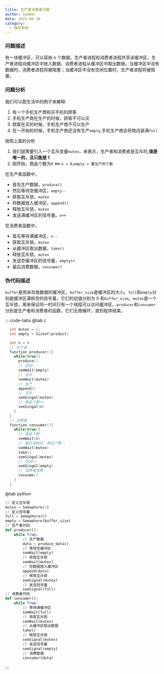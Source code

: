 ```yaml
---
title: 生产者消费者问题
author: Summer
data: 2023-06-10
category:
  - 操作系统
---
```


### 问题描述

有一块缓冲区，可以容纳 n 个数据。生产者进程和消费者进程共享该缓冲区，生产者进程向缓冲区中放入数据，消费者进程从缓冲区中取出数据。当缓冲区中没有数据时，消费者进程将被阻塞；当缓冲区中没有空闲位置时，生产者进程将被阻塞。

### 问题分析

我们可以那生活中的例子来解释:

1. 有一个手机生产商和买手机的顾客
2. 手机生产商在生产的时候，顾客不可以买
3. 顾客在买的时候，手机生产商不可以生产
4. 在一开始的时候，手机生产商还没有生产`empty`,手机生产商会将商店装满`full`

按照上面的分析

1. 我们就需要引入一个互斥变量`mutex`，来表示，生产者和消费者是互斥的,**值是唯一的，且只能是 1**
2. 刚开始，商品个数为`0` <=> `n = 0`,`empty = 要生产的个数`

在生产者函数中，

- 首先生产数据，`produce()`
- 然后等待空缓冲区，`empty--`
- 获取互斥锁，`mutex`
- 将数据放入缓冲区，`append()`
- 释放互斥锁，`mutex`
- 发送满缓冲区的信号量。`n++`

在消费者函数中，

- 首先等待满缓冲区，`n--`
- 获取互斥锁，`mutex`
- 从缓冲区取出数据，`take()`
- 释放互斥锁，`mutex`
- 发送空缓冲区的信号量，`empty++`
- 最后消费数据。`consume()`

### 伪代码描述

`buffer`是用来存放数据的缓冲区，`buffer_size`是缓冲区的大小。`full`和`empty`分别是缓冲区满和空的信号量，它们的初值分别为 0 和`buffer_size`。`mutex`是一个互斥锁，用来保证同一时间只有一个线程可以访问缓冲区。`producer`和`consumer`分别是生产者和消费者的函数，它们无限循环，直到程序结束。

::: code-tabs
@tab c

```c
  int mutex = 1;
  int empty = Sizeof(product)

  int n = 0
  // 生产者
  function producer(){
    while(true){
      produce()
      // 空间--
      semWait(empty)
      // 互斥
      semWait(mutex)
      // 生产
      append()
      // 互斥
      semSingal(mutex)
      // 商品个数++
      semSingal(n)
    }
  }
  // 消费者
  function consumer(){
    while(true){
      // 商品个数--
      semWait(n)
      // 最后消耗完，商品个数--
      semWait(mutex)
      take()
      semSingal(mutex)
      // 空间++
      semSingal(empty)
      // 消费者消费
      consume()
    }
  }
```

@tab python

```python
// 定义互斥锁
mutex = Semaphore(1)
// 定义信号量
full = Semaphore(0)
empty = Semaphore(buffer_size)
// 生产者代码
def producer():
    while True:
        // 生产数据
        data = produce_data()
        // 等待空缓冲区
        semWait(empty)
        // 获取互斥锁
        semWait(mutex)
        // 将数据放入缓冲区
        append(data)
        // 释放互斥锁
        semSignal(mutex)
        // 发送信号量
        semSignal(full)
// 消费者代码
def consumer():
    while True:
        // 等待满缓冲区
        semWait(full)
        // 获取互斥锁
        semWait(mutex)
        // 从缓冲区取出数据
        take()
        // 释放互斥锁
        semSignal(mutex)
        // 发送信号量
        semSignal(empty)
        // 消费数据
        consumer(data)
```

:::
